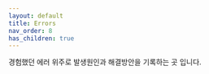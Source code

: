 ```yaml
---
layout: default
title: Errors
nav_order: 8
has_children: true
---
```


경험했던 에러 위주로 발생원인과 해결방안을 기록하는 곳 입니다.
